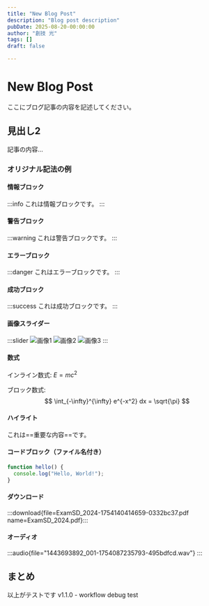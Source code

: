 ```yaml
---
title: "New Blog Post"
description: "Blog post description"
pubDate: 2025-08-20-00:00:00
author: "創技 光"
tags: []
draft: false

---
```


# New Blog Post

ここにブログ記事の内容を記述してください。

## 見出し2

記事の内容...

### オリジナル記法の例

#### 情報ブロック
:::info
これは情報ブロックです。
:::

#### 警告ブロック
:::warning
これは警告ブロックです。
:::

#### エラーブロック
:::danger
これはエラーブロックです。
:::

#### 成功ブロック
:::success
これは成功ブロックです。
:::

#### 画像スライダー
:::slider
![画像1](./image1.jpg)
![画像2](./image2.jpg)
![画像3](./image3.jpg)
:::

#### 数式
インライン数式: $E = mc^2$

ブロック数式:
$$
\int_{-\infty}^{\infty} e^{-x^2} dx = \sqrt{\pi}
$$

#### ハイライト
これは==重要な内容==です。

#### コードブロック（ファイル名付き）
```javascript:example.js
function hello() {
  console.log("Hello, World!");
}
```

#### ダウンロード
:::download{file=ExamSD_2024-1754140414659-0332bc37.pdf name=ExamSD_2024.pdf}:::

#### オーディオ


:::audio{file="1443693892_001-1754087235793-495bdfcd.wav"}
:::

## まとめ

以上がテストです v1.1.0 - workflow debug test

